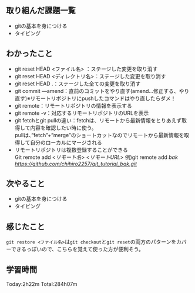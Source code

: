 ## 取り組んだ課題一覧
 - gitの基本を身につける
 - タイピング
## わかったこと
 - git reset HEAD <ファイル名> ：ステージした変更を取り消す
 - git reset HEAD <ディレクトリ名>：ステージした変更を取り消す
 - git reset HEAD .：ステージした全ての変更を取り消す
 - git commit —amend：直前のコミットをやり直す(amend…修正する、やり直す)※リモートリポジトリにpushしたコマンドはやり直したらダメ！
 - git remote：リモートリポジトリの情報を表示する
 - git remote -v：対応するリモートリポジトリのURLを表示
 - git fetchとgit pullの違い：fetchは、リモートから最新情報をとりあえず取得して内容を確認したい時に使う。<br>
pullは、”fetch”+”merge”のショートカットなのでリモートから最新情報を取得して自分のローカルにマージされる<br>
 - リモートリポジトリは複数登録することができる<br>
Git remote add <*リモート名*> <*リモートURL*>
例)git remote add *bak* *https://github.com/chihiro2257/git_tutorial_bak.git*
## 次やること
 - gitの基本を身につける
 - タイピング
## 感じたこと
 `git restore <ファイル名>`は`git checkout`と`git reset`の両方のパターンをカバーできるっぽいので、こちらを覚えて使った方が便利そう。
## 学習時間
Today:2h22m  Total:284h07m
